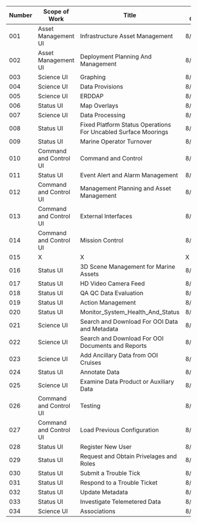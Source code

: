 | Number | Scope of Work          | Title                                                          | Date Created | Revision |
|--------|------------------------|----------------------------------------------------------------|--------------|----------|
| 001    | Asset Management UI    | Infrastructure Asset Management                                | 8/25/2014    | 0        |
| 002    | Asset Management UI    | Deployment Planning And Management                             | 8/25/2014    | 0        |
| 003    | Science UI             | Graphing                                                       | 8/25/2014    | 0        |
| 004    | Science UI             | Data Provisions                                                | 8/25/2014    | 0        |
| 005    | Science UI             | ERDDAP                                                         | 8/25/2014    | 0        |
| 006    | Status UI              | Map Overlays                                                   | 8/25/2014    | 0        |
| 007    | Science UI             | Data Processing                                                | 8/25/2014    | 0        |
| 008    | Status UI              | Fixed Platform Status Operations For Uncabled Surface Moorings | 8/25/2014    | 0        |
| 009    | Status UI              | Marine Operator Turnover                                       | 8/25/2014    | 0        |
| 010    | Command and Control UI | Command and Control                                            | 8/25/2014    | 0        |
| 011    | Status UI              | Event Alert and Alarm Management                               | 8/25/2014    | 0        |
| 012    | Command and Control UI | Management Planning and Asset Management                       | 8/25/2014    | 0        |
| 013    | Command and Control UI | External Interfaces                                            | 8/25/2014    | 0        |
| 014    | Command and Control UI | Mission Control                                                | 8/25/2014    | 0        |
| 015    | X                      | X                                                              | X            | X        |
| 016    | Status UI              | 3D Scene Management for Marine Assets                          | 8/25/2014    | 0        |
| 017    | Status UI              | HD Video Camera Feed                                           | 8/25/2014    | 0        |
| 018    | Status UI              | QA QC Data Evaluation                                          | 8/25/2014    | 0        |
| 019    | Status UI              | Action Management                                              | 8/26/2014    | 0        |
| 020    | Status UI              | Monitor_System_Health_And_Status                               | 8/26/2014    | 0        |
| 021    | Science UI             | Search and Download For OOI Data and Metadata                  | 8/26/2014    | 0        |
| 022    | Science UI             | Search and Download For OOI Documents and Reports              | 8/27/2014    | 0        |
| 023    | Science UI             | Add Ancillary Data from OOI Cruises                            | 8/26/2014    | 0        |
| 024    | Status UI              | Annotate Data                                                  | 8/27/2014    | 0        |
| 025    | Science UI             | Examine Data Product or Auxiliary Data                         | 8/27/2014    | 0        |
| 026    | Command and Control UI | Testing                                                        | 8/27/2014    | 0        |
| 027    | Command and Control UI | Load Previous Configuration                                    | 8/27/2014    | 0        |
| 028    | Status UI              | Register New User                                              | 8/27/2014    | 0        |
| 029    | Status UI              | Request and Obtain Privelages and Roles                        | 8/27/2014    | 0        |
| 030    | Status UI              | Submit a Trouble Tick                                          | 8/27/2014    | 0        |
| 031    | Status UI              | Respond to a Trouble Ticket                                    | 8/27/2014    | 0        |
| 032    | Status UI              | Update Metadata                                                | 8/27/2014    | 0        |
| 033    | Status UI              | Investigate Telemetered Data                                   | 8/27/2014    | 0        |
| 034    | Science UI             | Associations                                                   | 8/27/2014    | 0        |